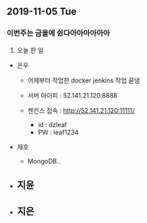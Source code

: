 ## 2019-11-05 Tue
### 이번주는 금욜에 쉰다아아아아아아

1. 오늘 한 일
- 은우
    - 어제부터 작업한 docker jenkins 작업 끝냄 

    - 서버 아이피 : 52.141.21.120:8888        

    - 젠킨스 접속 : http://52.141.21.120:11111/
        -    id : dzleaf
        -    PW : leaf1234

- 재호
    - MongoDB..

- 지윤
  - 

- 지은
  - 
